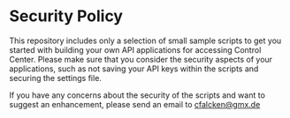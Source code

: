 # Security Policy

This repository includes only a selection of small sample scripts to get you started with building your own API applications for accessing Control Center. 
Please make sure that you consider the security aspects of your applications, such as not saving your API keys within the scripts and securing the
settings file.

If you have any concerns about the security of the scripts and want to suggest an enhancement, please send an email to cfalcken@gmx.de
